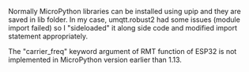 Normally MicroPython libraries can be installed using upip and they are saved in lib folder. In my case, umqtt.robust2 had some issues (module import failed) so I "sideloaded" it along side code and modified import statement appropriately.  

The "carrier_freq" keyword argument of RMT function of ESP32 is not implemented in MicroPython version earlier than 1.13.
